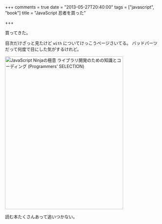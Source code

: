 +++
comments = true
date = "2013-05-27T20:40:00"
tags = ["javascript", "book"]
title = "JavaScript 忍者を買った"

+++

買ってきた。

<!--more-->

目次だけざっと見たけど `with` についてけっこうページさいてる。
バッドパーツだって何度で目にした気がするけれど。

<a href="http://www.amazon.co.jp/JavaScript-Ninja%E3%81%AE%E6%A5%B5%E6%84%8F-%E3%83%A9%E3%82%A4%E3%83%96%E3%83%A9%E3%83%AA%E9%96%8B%E7%99%BA%E3%81%AE%E3%81%9F%E3%82%81%E3%81%AE%E7%9F%A5%E8%AD%98%E3%81%A8%E3%82%B3%E3%83%BC%E3%83%87%E3%82%A3%E3%83%B3%E3%82%B0-Programmers%E2%80%99-SELECTION/dp/4798128457%3FSubscriptionId%3D0AVSM5SVKRWTFMG7ZR82%26tag%3Dhikarock-22%26linkCode%3Dxm2%26camp%3D2025%26creative%3D165953%26creativeASIN%3D4798128457" target="_blank" title="JavaScript Ninjaの極意 ライブラリ開発のための知識とコーディング (Programmers’ SELECTION)"><img src="https://images-na.ssl-images-amazon.com/images/I/51wsFoSKrKL.jpg" width="388" height="500" alt="JavaScript Ninjaの極意 ライブラリ開発のための知識とコーディング (Programmers’ SELECTION)" /></a>

読む本たくさんあって追いつかない。

